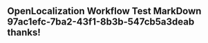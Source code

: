<properties
ms.topic="hero-topic"
ms.test1="hero-topic"
ms.test2="test"/>

## OpenLocalization Workflow Test MarkDown 97ac1efc-7ba2-43f1-8b3b-547cb5a3deab thanks!
